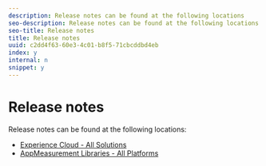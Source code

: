 ```yaml
---
description: Release notes can be found at the following locations 
seo-description: Release notes can be found at the following locations 
seo-title: Release notes
title: Release notes
uuid: c2dd4f63-60e3-4c01-b8f5-71cbcddbd4eb
index: y
internal: n
snippet: y
---
```


# Release notes

Release notes can be found at the following locations:

* [Experience Cloud - All Solutions](https://marketing.adobe.com/resources/help/en_US/whatsnew/) 
* [AppMeasurement Libraries - All Platforms](https://marketing.adobe.com/resources/help/en_US/sc/appmeasurement/release/)

